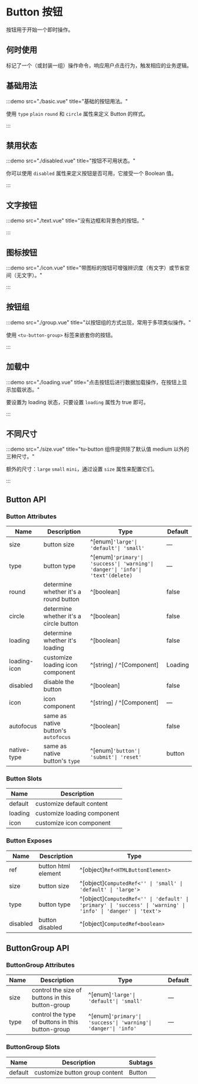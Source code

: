 # Button 按钮

按钮用于开始一个即时操作。

## 何时使用

标记了一个（或封装一组）操作命令，响应用户点击行为，触发相应的业务逻辑。

## 基础用法

:::demo src="./basic.vue" title="基础的按钮用法。"

使用 `type` `plain` `round` 和 `circle` 属性来定义 Button 的样式。

:::

## 禁用状态

:::demo src="./disabled.vue" title="按钮不可用状态。"

你可以使用 `disabled` 属性来定义按钮是否可用，它接受一个 Boolean 值。

:::

## 文字按钮

:::demo src="./text.vue" title="没有边框和背景色的按钮。"

:::

## 图标按钮

:::demo src="./icon.vue" title="带图标的按钮可增强辨识度（有文字）或节省空间（无文字）。"

:::

## 按钮组

:::demo src="./group.vue" title="以按钮组的方式出现，常用于多项类似操作。"

使用 `<tu-button-group>` 标签来嵌套你的按钮。

:::

## 加载中

:::demo src="./loading.vue" title="点击按钮后进行数据加载操作，在按钮上显示加载状态。"

要设置为 loading 状态，只要设置 `loading` 属性为 true 即可。

:::

## 不同尺寸

:::demo src="./size.vue" title="tu-button 组件提供除了默认值 medium 以外的三种尺寸。"

额外的尺寸：`large` `small` `mini`，通过设置 `size` 属性来配置它们。

:::

## Button API

### Button Attributes

| Name         | Description                            | Type                                                                            | Default |
| ------------ | -------------------------------------- | ------------------------------------------------------------------------------- | ------- |
| size         | button size                            | ^[enum]`'large'\| 'default'\| 'small'`                                          | —       |
| type         | button type                            | ^[enum]`'primary'\| 'success'\| 'warning'\| 'danger'\| 'info'\| 'text'(delete)` | —       |
| round        | determine whether it's a round button  | ^[boolean]                                                                      | false   |
| circle       | determine whether it's a circle button | ^[boolean]                                                                      | false   |
| loading      | determine whether it's loading         | ^[boolean]                                                                      | false   |
| loading-icon | customize loading icon component       | ^[string] / ^[Component]                                                        | Loading |
| disabled     | disable the button                     | ^[boolean]                                                                      | false   |
| icon         | icon component                         | ^[string] / ^[Component]                                                        | —       |
| autofocus    | same as native button's `autofocus`    | ^[boolean]                                                                      | false   |
| native-type  | same as native button's `type`         | ^[enum]`'button'\| 'submit'\| 'reset'`                                          | button  |

### Button Slots

| Name    | Description                 |
| ------- | --------------------------- |
| default | customize default content   |
| loading | customize loading component |
| icon    | customize icon component    |

### Button Exposes

| Name     | Description         | Type                                                                                                           |
| -------- | ------------------- | -------------------------------------------------------------------------------------------------------------- |
| ref      | button html element | ^[object]`Ref<HTMLButtonElement>`                                                                              |
| size     | button size         | ^[object]`ComputedRef<'' \| 'small' \| 'default' \| 'large'>`                                                  |
| type     | button type         | ^[object]`ComputedRef<'' \| 'default' \| 'primary' \| 'success' \| 'warning' \| 'info' \| 'danger' \| 'text'>` |
| disabled | button disabled     | ^[object]`ComputedRef<boolean>`                                                                                |

## ButtonGroup API

### ButtonGroup Attributes

| Name | Description                                      | Type                                                           | Default |
| ---- | ------------------------------------------------ | -------------------------------------------------------------- | ------- |
| size | control the size of buttons in this button-group | ^[enum]`'large'\| 'default'\| 'small'`                         | —       |
| type | control the type of buttons in this button-group | ^[enum]`'primary'\| 'success'\| 'warning'\| 'danger'\| 'info'` | —       |

### ButtonGroup Slots

| Name    | Description                    | Subtags |
| ------- | ------------------------------ | ------- |
| default | customize button group content | Button  |
